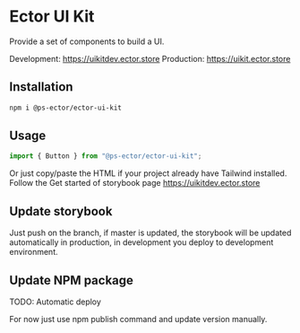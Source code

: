 # Ector UI Kit

Provide a set of components to build a UI.

Development: <https://uikitdev.ector.store>
Production: <https://uikit.ector.store>

## Installation

```bash
npm i @ps-ector/ector-ui-kit
```

## Usage

```js
import { Button } from "@ps-ector/ector-ui-kit";
```

Or just copy/paste the HTML if your project already have Tailwind installed. Follow the Get started of storybook page <https://uikitdev.ector.store>

## Update storybook

Just push on the branch, if master is updated, the storybook will be updated automatically in production, in development you deploy to development environment.

## Update NPM package

TODO: Automatic deploy

For now just use npm publish command and update version manually.